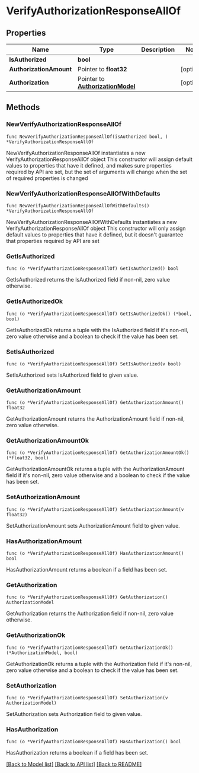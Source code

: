 # VerifyAuthorizationResponseAllOf

## Properties

Name | Type | Description | Notes
------------ | ------------- | ------------- | -------------
**IsAuthorized** | **bool** |  | 
**AuthorizationAmount** | Pointer to **float32** |  | [optional] 
**Authorization** | Pointer to [**AuthorizationModel**](AuthorizationModel.md) |  | [optional] 

## Methods

### NewVerifyAuthorizationResponseAllOf

`func NewVerifyAuthorizationResponseAllOf(isAuthorized bool, ) *VerifyAuthorizationResponseAllOf`

NewVerifyAuthorizationResponseAllOf instantiates a new VerifyAuthorizationResponseAllOf object
This constructor will assign default values to properties that have it defined,
and makes sure properties required by API are set, but the set of arguments
will change when the set of required properties is changed

### NewVerifyAuthorizationResponseAllOfWithDefaults

`func NewVerifyAuthorizationResponseAllOfWithDefaults() *VerifyAuthorizationResponseAllOf`

NewVerifyAuthorizationResponseAllOfWithDefaults instantiates a new VerifyAuthorizationResponseAllOf object
This constructor will only assign default values to properties that have it defined,
but it doesn't guarantee that properties required by API are set

### GetIsAuthorized

`func (o *VerifyAuthorizationResponseAllOf) GetIsAuthorized() bool`

GetIsAuthorized returns the IsAuthorized field if non-nil, zero value otherwise.

### GetIsAuthorizedOk

`func (o *VerifyAuthorizationResponseAllOf) GetIsAuthorizedOk() (*bool, bool)`

GetIsAuthorizedOk returns a tuple with the IsAuthorized field if it's non-nil, zero value otherwise
and a boolean to check if the value has been set.

### SetIsAuthorized

`func (o *VerifyAuthorizationResponseAllOf) SetIsAuthorized(v bool)`

SetIsAuthorized sets IsAuthorized field to given value.


### GetAuthorizationAmount

`func (o *VerifyAuthorizationResponseAllOf) GetAuthorizationAmount() float32`

GetAuthorizationAmount returns the AuthorizationAmount field if non-nil, zero value otherwise.

### GetAuthorizationAmountOk

`func (o *VerifyAuthorizationResponseAllOf) GetAuthorizationAmountOk() (*float32, bool)`

GetAuthorizationAmountOk returns a tuple with the AuthorizationAmount field if it's non-nil, zero value otherwise
and a boolean to check if the value has been set.

### SetAuthorizationAmount

`func (o *VerifyAuthorizationResponseAllOf) SetAuthorizationAmount(v float32)`

SetAuthorizationAmount sets AuthorizationAmount field to given value.

### HasAuthorizationAmount

`func (o *VerifyAuthorizationResponseAllOf) HasAuthorizationAmount() bool`

HasAuthorizationAmount returns a boolean if a field has been set.

### GetAuthorization

`func (o *VerifyAuthorizationResponseAllOf) GetAuthorization() AuthorizationModel`

GetAuthorization returns the Authorization field if non-nil, zero value otherwise.

### GetAuthorizationOk

`func (o *VerifyAuthorizationResponseAllOf) GetAuthorizationOk() (*AuthorizationModel, bool)`

GetAuthorizationOk returns a tuple with the Authorization field if it's non-nil, zero value otherwise
and a boolean to check if the value has been set.

### SetAuthorization

`func (o *VerifyAuthorizationResponseAllOf) SetAuthorization(v AuthorizationModel)`

SetAuthorization sets Authorization field to given value.

### HasAuthorization

`func (o *VerifyAuthorizationResponseAllOf) HasAuthorization() bool`

HasAuthorization returns a boolean if a field has been set.


[[Back to Model list]](../README.md#documentation-for-models) [[Back to API list]](../README.md#documentation-for-api-endpoints) [[Back to README]](../README.md)



